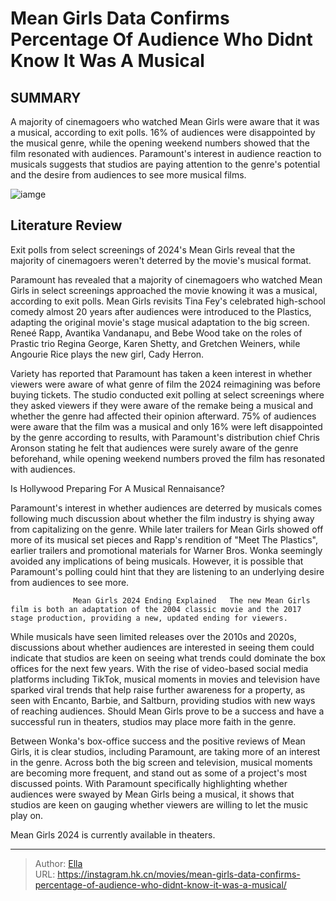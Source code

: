 # Mean Girls Data Confirms Percentage Of Audience Who Didnt Know It Was A Musical


## SUMMARY 






  A majority of cinemagoers who watched Mean Girls were aware that it was a musical, according to exit polls.   16% of audiences were disappointed by the musical genre, while the opening weekend numbers showed that the film resonated with audiences.   Paramount&#39;s interest in audience reaction to musicals suggests that studios are paying attention to the genre&#39;s potential and the desire from audiences to see more musical films.  

![iamge](https://static1.srcdn.com/wordpress/wp-content/uploads/2024/01/mean-girls-2024-bebe-wood-angourie-rice-and-avantika-vandanapu-as-gretchen-cady-and-karen.jpg)

## Literature Review

Exit polls from select screenings of 2024&#39;s Mean Girls reveal that the majority of cinemagoers weren&#39;t deterred by the movie&#39;s musical format.




Paramount has revealed that a majority of cinemagoers who watched Mean Girls in select screenings approached the movie knowing it was a musical, according to exit polls. Mean Girls revisits Tina Fey&#39;s celebrated high-school comedy almost 20 years after audiences were introduced to the Plastics, adapting the original movie&#39;s stage musical adaptation to the big screen. Reneé Rapp, Avantika Vandanapu, and Bebe Wood take on the roles of Prastic trio Regina George, Karen Shetty, and Gretchen Weiners, while Angourie Rice plays the new girl, Cady Herron.




Variety has reported that Paramount has taken a keen interest in whether viewers were aware of what genre of film the 2024 reimagining was before buying tickets. The studio conducted exit polling at select screenings where they asked viewers if they were aware of the remake being a musical and whether the genre had affected their opinion afterward. 75% of audiences were aware that the film was a musical and only 16% were left disappointed by the genre according to results, with Paramount&#39;s distribution chief Chris Aronson stating he felt that audiences were surely aware of the genre beforehand, while opening weekend numbers proved the film has resonated with audiences.


 Is Hollywood Preparing For A Musical Rennaisance? 
          

Paramount&#39;s interest in whether audiences are deterred by musicals comes following much discussion about whether the film industry is shying away from capitalizing on the genre. While later trailers for Mean Girls showed off more of its musical set pieces and Rapp&#39;s rendition of &#34;Meet The Plastics&#34;, earlier trailers and promotional materials for Warner Bros. Wonka seemingly avoided any implications of being musicals. However, it is possible that Paramount&#39;s polling could hint that they are listening to an underlying desire from audiences to see more.




                  Mean Girls 2024 Ending Explained   The new Mean Girls film is both an adaptation of the 2004 classic movie and the 2017 stage production, providing a new, updated ending for viewers.   

While musicals have seen limited releases over the 2010s and 2020s, discussions about whether audiences are interested in seeing them could indicate that studios are keen on seeing what trends could dominate the box offices for the next few years. With the rise of video-based social media platforms including TikTok, musical moments in movies and television have sparked viral trends that help raise further awareness for a property, as seen with Encanto, Barbie, and Saltburn, providing studios with new ways of reaching audiences. Should Mean Girls prove to be a success and have a successful run in theaters, studios may place more faith in the genre.

Between Wonka&#39;s box-office success and the positive reviews of Mean Girls, it is clear studios, including Paramount, are taking more of an interest in the genre. Across both the big screen and television, musical moments are becoming more frequent, and stand out as some of a project&#39;s most discussed points. With Paramount specifically highlighting whether audiences were swayed by Mean Girls being a musical, it shows that studios are keen on gauging whether viewers are willing to let the music play on.






Mean Girls 2024 is currently available in theaters.






---

> Author: [Ella](https://instagram.hk.cn/)  
> URL: https://instagram.hk.cn/movies/mean-girls-data-confirms-percentage-of-audience-who-didnt-know-it-was-a-musical/  

